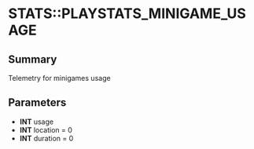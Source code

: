 # STATS::PLAYSTATS_MINIGAME_USAGE

## Summary
Telemetry for minigames usage

## Parameters
* **INT** usage
* **INT** location = 0
* **INT** duration = 0